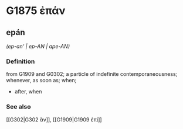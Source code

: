# G1875 ἐπάν

## epán

_(ep-an' | ep-AN | ape-AN)_

### Definition

from G1909 and G0302; a particle of indefinite contemporaneousness; whenever, as soon as; when; 

- after, when

### See also

[[G302|G302 ἄν]], [[G1909|G1909 ἐπί]]
